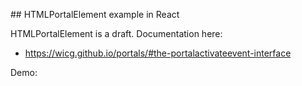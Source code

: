 ## HTMLPortalElement example in React

HTMLPortalElement is a draft. Documentation here: 

* https://wicg.github.io/portals/#the-portalactivateevent-interface

Demo:

